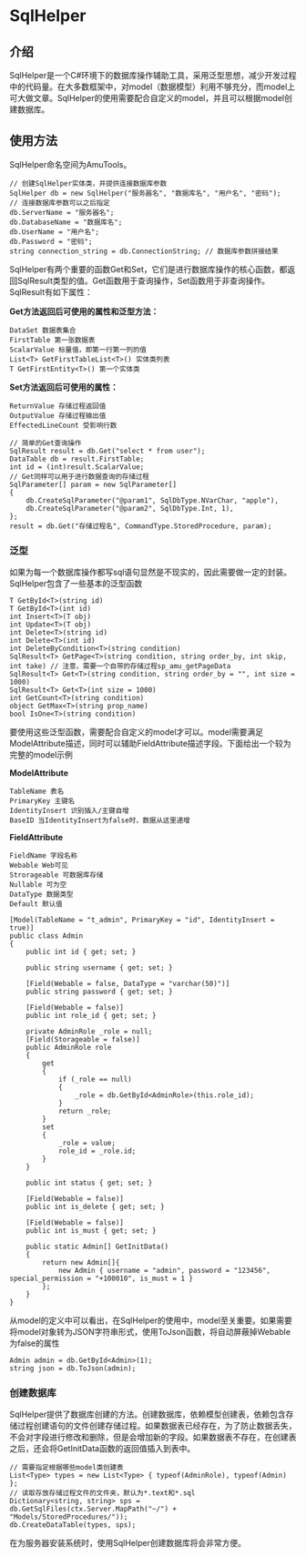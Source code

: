 # SqlHelper

## 介绍
SqlHelper是一个C#环境下的数据库操作辅助工具，采用泛型思想，减少开发过程中的代码量。在大多数框架中，对model（数据模型）利用不够充分，而model上可大做文章。SqlHelper的使用需要配合自定义的model，并且可以根据model创建数据库。

## 使用方法
SqlHelper命名空间为AmuTools。
``` CSharp
// 创建SqlHelper实体类，并提供连接数据库参数
SqlHelper db = new SqlHelper("服务器名", "数据库名", "用户名", "密码");
// 连接数据库参数可以之后指定
db.ServerName = "服务器名";
db.DatabaseName = "数据库名";
db.UserName = "用户名";
db.Password = "密码";
string connection_string = db.ConnectionString; // 数据库参数拼接结果
```
SqlHelper有两个重要的函数Get和Set，它们是进行数据库操作的核心函数，都返回SqlResult类型的值。Get函数用于查询操作，Set函数用于非查询操作。SqlResult有如下属性：

**Get方法返回后可使用的属性和泛型方法：**

    DataSet 数据表集合
    FirstTable 第一张数据表
    ScalarValue 标量值，即第一行第一列的值
    List<T> GetFirstTableList<T>() 实体类列表
    T GetFirstEntity<T>() 第一个实体类

**Set方法返回后可使用的属性：**

    ReturnValue 存储过程返回值
    OutputValue 存储过程输出值
    EffectedLineCount 受影响行数

``` CSharp
// 简单的Get查询操作
SqlResult result = db.Get("select * from user");
DataTable db = result.FirstTable;
int id = (int)result.ScalarValue;
// Get同样可以用于进行数据查询的存储过程
SqlParameter[] param = new SqlParameter[]
{
    db.CreateSqlParameter("@param1", SqlDbType.NVarChar, "apple"),
    db.CreateSqlParameter("@param2", SqlDbType.Int, 1),
};
result = db.Get("存储过程名", CommandType.StoredProcedure, param);
```

### 泛型
如果为每一个数据库操作都写sql语句显然是不现实的，因此需要做一定的封装。SqlHelper包含了一些基本的泛型函数
``` CSharp
T GetById<T>(string id)
T GetById<T>(int id)
int Insert<T>(T obj)
int Update<T>(T obj)
int Delete<T>(string id)
int Delete<T>(int id)
int DeleteByCondition<T>(string condition)
SqlResult<T> GetPage<T>(string condition, string order_by, int skip, int take) // 注意，需要一个自带的存储过程sp_amu_getPageData
SqlResult<T> Get<T>(string condition, string order_by = "", int size = 1000)
SqlResult<T> Get<T>(int size = 1000)
int GetCount<T>(string condition)
object GetMax<T>(string prop_name)
bool IsOne<T>(string condition)
```
要使用这些泛型函数，需要配合自定义的model才可以。model需要满足ModelAttribute描述，同时可以辅助FieldAttribute描述字段。下面给出一个较为完整的model示例

**ModelAttribute**

    TableName 表名
    PrimaryKey 主键名
    IdentityInsert 识别插入/主键自增
    BaseID 当IdentityInsert为false时，数据从这里递增

**FieldAttribute**

    FieldName 字段名称
    Webable Web可见
    Strorageable 可数据库存储
    Nullable 可为空
    DataType 数据类型
    Default 默认值

``` CSharp
[Model(TableName = "t_admin", PrimaryKey = "id", IdentityInsert = true)]
public class Admin
{
    public int id { get; set; }

    public string username { get; set; }

    [Field(Webable = false, DataType = "varchar(50)")]
    public string password { get; set; }

    [Field(Webable = false)]
    public int role_id { get; set; }

    private AdminRole _role = null;
    [Field(Storageable = false)]
    public AdminRole role
    {
        get
        {
            if (_role == null)
            {
                _role = db.GetById<AdminRole>(this.role_id);
            }
            return _role;
        }
        set
        {
            _role = value;
            role_id = _role.id;
        }
    }

    public int status { get; set; }

    [Field(Webable = false)]
    public int is_delete { get; set; }

    [Field(Webable = false)]
    public int is_must { get; set; }

    public static Admin[] GetInitData()
    {
        return new Admin[]{
            new Admin { username = "admin", password = "123456", special_permission = "+100010", is_must = 1 }
        };
    }
}
```
从model的定义中可以看出，在SqlHelper的使用中，model至关重要。如果需要将model对象转为JSON字符串形式，使用ToJson函数，将自动屏蔽掉Webable为false的属性
``` CSharp
Admin admin = db.GetById<Admin>(1);
string json = db.ToJson(admin);
```

### 创建数据库
SqlHelper提供了数据库创建的方法。创建数据库，依赖模型创建表，依赖包含存储过程创建语句的文件创建存储过程。如果数据表已经存在，为了防止数据丢失，不会对字段进行修改和删除，但是会增加新的字段。如果数据表不存在，在创建表之后，还会将GetInitData函数的返回值插入到表中。
``` CSharp
// 需要指定根据哪些model类创建表
List<Type> types = new List<Type> { typeof(AdminRole), typeof(Admin) };
// 读取存放存储过程文件的文件夹，默认为*.text和*.sql
Dictionary<string, string> sps = db.GetSqlFiles(ctx.Server.MapPath("~/") + "Models/StoredProcedures/"));
db.CreateDataTable(types, sps);
```
在为服务器安装系统时，使用SqlHelper创建数据库将会非常方便。